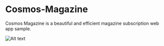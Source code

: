 # Cosmos-Magazine
Cosmos Magazine is a beautiful and efficient magazine subscription web app sample.

![Alt text](https://raw.githubusercontent.com/Cal-L/Cosmos-Magazine/master/sample.png "Optional title")
